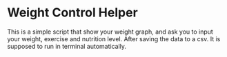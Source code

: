 # Weight Control Helper
This is a simple script that show your weight graph, and ask you to input your weight, exercise and nutrition level. After saving the data to a csv. It is supposed to run in terminal automatically.
